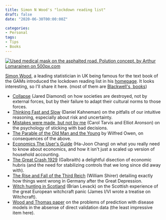 ```yaml
---
title: Simon N Wood's "lockdown reading list"
draft: false
date: "2020-06-30T00:00:00Z"

categories:
- Personal
tags:
- Tips
- Books
---
```

<div class='pixels-photo'>
<a href='https://500px.com/photo/1023232933/Used-medical-mask-on-the-asphalted-road-Polution-concept--by-Arthur-Lomarainen' alt='Used medical mask on the asphalted road. Polution concept.  by Arthur Lomarainen on 500px.com'>
  <img src='https://drscdn.500px.org/photo/1023232933/m%3D900/v2?sig=6fa163cdf4de9e796f0c78bb8608f2cace0ba8849195c687d7b1dbb88177f50c' alt='Used medical mask on the asphalted road. Polution concept.  by Arthur Lomarainen on 500px.com' />
  </a>
  </div>
  <script type='text/javascript' src='https://500px.com/embed.js'></script>


[Simon Wood](https://scholar.google.co.uk/citations?user=EskiIyEAAAAJ&hl=en), a leading statistician in UK being famous for the text book of the GAMs introduced the lockdown reading list in his [homepage](https://people.maths.bris.ac.uk/~sw15190/). It looks interesting, so I'll share it here. (most of them are [Blackwell's, books](https://blackwells.co.uk/bookshop/home))

- [Collapse](https://blackwells.co.uk/bookshop/product/Collapse-by-Jared-M-Diamond/9780241958681) (Jared Diamond) on how societies are destroyed, not by external forces, but by their failure to adapt their cultural norms to those forces.
- [Thinking Fast and Slow](https://blackwells.co.uk/bookshop/product/Thinking-Fast-and-Slow-by-Daniel-Kahneman/9780141033570) (Daniel Kahneman) on the pitfalls of our intuitive reasoning, especially about risk and uncertainty.
- [Mistakes were made, but not by me](https://blackwells.co.uk/bookshop/product/Mistakes-Were-Made-But-Not-by-Me-by-Carol-Tavris-Elliot-Aronson/9780544574786) (Carol Tarvis and Elliot Aronson) on the psychology of sticking with bad decisions.
- [The Parable of the Old Man and the Young](https://poets.org/poem/parable-old-man-and-young) by Wilfred Owen, on consequences of the above.
- [Economics The User's Guide](https://blackwells.co.uk/bookshop/product/Economics-by-Ha-Joon-Chang-author/9780718197032) (Ha-Joon Chang) on what you really need to know about economics, and how it isn't just a scaled up version of household accounting.
- [The Great Crash 1929](https://blackwells.co.uk/bookshop/product/The-Great-Crash-1929-by-John-Kenneth-Galbraith/9780141038254) (Galbraith) a delightful disection of economic hubris (and the need for stabilizing controls that we long since did away with).
- [The Rise and Fall of the Third Reich](https://blackwells.co.uk/bookshop/product/The-Rise-and-Fall-of-the-Third-Reich-by-William-L-Shirer-author/9781451651683) (William Shirer) detailing exactly how things went wrong in Germany after the Great Depression.
- [Witch hunting in Scotland](https://blackwells.co.uk/bookshop/product/Witch-Hunting-in-Scotland-by-Brian-P-Levack/9780415399432) (Brian Levack) on the Scottish experience of the great European witchcraft panic (James I/VI wrote a treatise on Witchcraft).
- [Wood and Thomas paper](https://people.maths.bris.ac.uk/~sw15190/WT99.pdf) on the problems of prediction with disease models in the absense of direct validation data (the least impressive item here).
